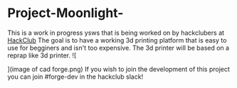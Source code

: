 # Project-Moonlight-
This is a work in progress ysws that is being worked on by hackclubers at [HackClub](https://hackclub.com/)
The goal is to have a working 3d printing platform that is easy to use for begginers and isn't too expensive.
The 3d printer will be based on a reprap like 3d printer.
![
    
](image of cad forge.png)
If you wish to join the development of this project you can join #forge-dev in the hackclub slack!
